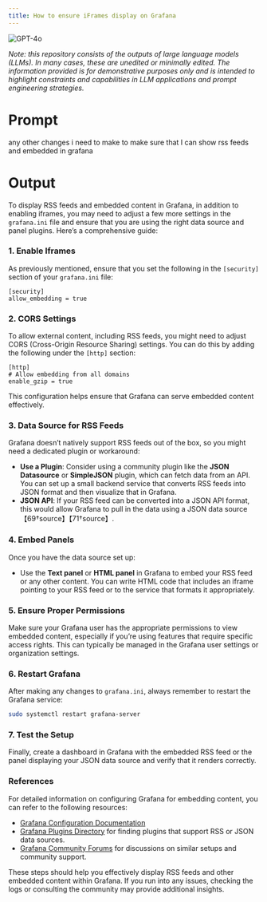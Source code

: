 ```yaml
---
title: How to ensure iFrames display on Grafana
---
```

![GPT-4o](https://img.shields.io/badge/GPT--4o-3333FF?style=for-the-badge&logo=openai&logoColor=white)



*Note: this repository consists of the outputs of large language models (LLMs). In many cases, these are unedited or minimally edited. The information provided is for demonstrative purposes only and is intended to highlight constraints and capabilities in LLM applications and prompt engineering strategies.*


# Prompt

any other changes i need to make to make sure that I can show rss feeds and embedded in grafana

# Output

To display RSS feeds and embedded content in Grafana, in addition to enabling iframes, you may need to adjust a few more settings in the `grafana.ini` file and ensure that you are using the right data source and panel plugins. Here’s a comprehensive guide:

### 1. Enable Iframes

As previously mentioned, ensure that you set the following in the `[security]` section of your `grafana.ini` file:
```plaintext
[security]
allow_embedding = true
```

### 2. CORS Settings

To allow external content, including RSS feeds, you might need to adjust CORS (Cross-Origin Resource Sharing) settings. You can do this by adding the following under the `[http]` section:
```plaintext
[http]
# Allow embedding from all domains
enable_gzip = true
```
This configuration helps ensure that Grafana can serve embedded content effectively.

### 3. Data Source for RSS Feeds

Grafana doesn’t natively support RSS feeds out of the box, so you might need a dedicated plugin or workaround:
- **Use a Plugin**: Consider using a community plugin like the **JSON Datasource** or **SimpleJSON** plugin, which can fetch data from an API. You can set up a small backend service that converts RSS feeds into JSON format and then visualize that in Grafana.
- **JSON API**: If your RSS feed can be converted into a JSON API format, this would allow Grafana to pull in the data using a JSON data source【69†source】【71†source】.

### 4. Embed Panels

Once you have the data source set up:
- Use the **Text panel** or **HTML panel** in Grafana to embed your RSS feed or any other content. You can write HTML code that includes an iframe pointing to your RSS feed or to the service that formats it appropriately.

### 5. Ensure Proper Permissions

Make sure your Grafana user has the appropriate permissions to view embedded content, especially if you’re using features that require specific access rights. This can typically be managed in the Grafana user settings or organization settings.

### 6. Restart Grafana

After making any changes to `grafana.ini`, always remember to restart the Grafana service:
```bash
sudo systemctl restart grafana-server
```

### 7. Test the Setup

Finally, create a dashboard in Grafana with the embedded RSS feed or the panel displaying your JSON data source and verify that it renders correctly.

### References

For detailed information on configuring Grafana for embedding content, you can refer to the following resources:
- [Grafana Configuration Documentation](https://grafana.com/docs/grafana/latest/administration/configuration/)
- [Grafana Plugins Directory](https://grafana.com/grafana/plugins) for finding plugins that support RSS or JSON data sources.
- [Grafana Community Forums](https://community.grafana.com/) for discussions on similar setups and community support.

These steps should help you effectively display RSS feeds and other embedded content within Grafana. If you run into any issues, checking the logs or consulting the community may provide additional insights.